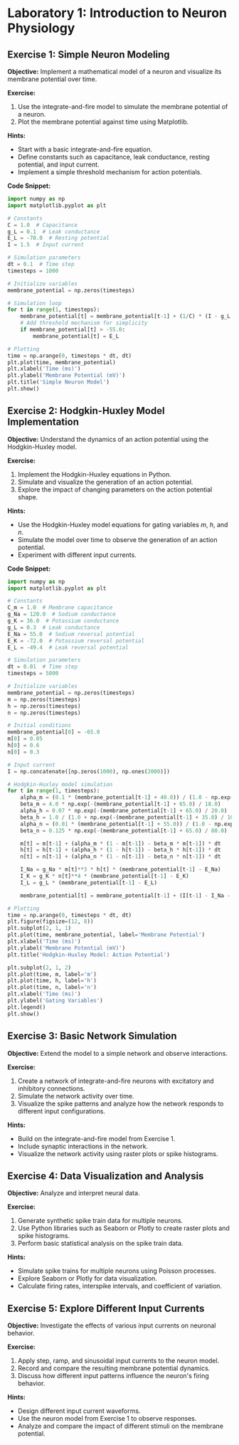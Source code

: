 # Laboratory 1: Introduction to Neuron Physiology

## Exercise 1: Simple Neuron Modeling

**Objective:** Implement a mathematical model of a neuron and visualize its membrane potential over time.

**Exercise:**

1. Use the integrate-and-fire model to simulate the membrane potential of a neuron.
2. Plot the membrane potential against time using Matplotlib.

**Hints:**

- Start with a basic integrate-and-fire equation.
- Define constants such as capacitance, leak conductance, resting potential, and input current.
- Implement a simple threshold mechanism for action potentials.

**Code Snippet:**

```py
import numpy as np
import matplotlib.pyplot as plt

# Constants
C = 1.0  # Capacitance
g_L = 0.1  # Leak conductance
E_L = -70.0  # Resting potential
I = 1.5  # Input current

# Simulation parameters
dt = 0.1  # Time step
timesteps = 1000

# Initialize variables
membrane_potential = np.zeros(timesteps)

# Simulation loop
for t in range(1, timesteps):
    membrane_potential[t] = membrane_potential[t-1] + (1/C) * (I - g_L * (membrane_potential[t-1] - E_L)) * dt
    # Add threshold mechanism for simplicity
    if membrane_potential[t] > -55.0:
        membrane_potential[t] = E_L

# Plotting
time = np.arange(0, timesteps * dt, dt)
plt.plot(time, membrane_potential)
plt.xlabel('Time (ms)')
plt.ylabel('Membrane Potential (mV)')
plt.title('Simple Neuron Model')
plt.show()
```

## Exercise 2: Hodgkin-Huxley Model Implementation

**Objective:** Understand the dynamics of an action potential using the Hodgkin-Huxley model.

**Exercise:**

1. Implement the Hodgkin-Huxley equations in Python.
2. Simulate and visualize the generation of an action potential.
3. Explore the impact of changing parameters on the action potential shape.

**Hints:**

- Use the Hodgkin-Huxley model equations for gating variables *m*, *h*, and *n*.
- Simulate the model over time to observe the generation of an action potential.
- Experiment with different input currents.

**Code Snippet:**

```py
import numpy as np
import matplotlib.pyplot as plt

# Constants
C_m = 1.0  # Membrane capacitance
g_Na = 120.0  # Sodium conductance
g_K = 36.0  # Potassium conductance
g_L = 0.3  # Leak conductance
E_Na = 55.0  # Sodium reversal potential
E_K = -72.0  # Potassium reversal potential
E_L = -49.4  # Leak reversal potential

# Simulation parameters
dt = 0.01  # Time step
timesteps = 5000

# Initialize variables
membrane_potential = np.zeros(timesteps)
m = np.zeros(timesteps)
h = np.zeros(timesteps)
n = np.zeros(timesteps)

# Initial conditions
membrane_potential[0] = -65.0
m[0] = 0.05
h[0] = 0.6
n[0] = 0.3

# Input current
I = np.concatenate([np.zeros(1000), np.ones(2000)])

# Hodgkin-Huxley model simulation
for t in range(1, timesteps):
    alpha_m = (0.1 * (membrane_potential[t-1] + 40.0)) / (1.0 - np.exp(-(membrane_potential[t-1] + 40.0) / 10.0))
    beta_m = 4.0 * np.exp(-(membrane_potential[t-1] + 65.0) / 18.0)
    alpha_h = 0.07 * np.exp(-(membrane_potential[t-1] + 65.0) / 20.0)
    beta_h = 1.0 / (1.0 + np.exp(-(membrane_potential[t-1] + 35.0) / 10.0))
    alpha_n = (0.01 * (membrane_potential[t-1] + 55.0)) / (1.0 - np.exp(-(membrane_potential[t-1] + 55.0) / 10.0))
    beta_n = 0.125 * np.exp(-(membrane_potential[t-1] + 65.0) / 80.0)

    m[t] = m[t-1] + (alpha_m * (1 - m[t-1]) - beta_m * m[t-1]) * dt
    h[t] = h[t-1] + (alpha_h * (1 - h[t-1]) - beta_h * h[t-1]) * dt
    n[t] = n[t-1] + (alpha_n * (1 - n[t-1]) - beta_n * n[t-1]) * dt

    I_Na = g_Na * m[t]**3 * h[t] * (membrane_potential[t-1] - E_Na)
    I_K = g_K * n[t]**4 * (membrane_potential[t-1] - E_K)
    I_L = g_L * (membrane_potential[t-1] - E_L)

    membrane_potential[t] = membrane_potential[t-1] + (I[t-1] - I_Na - I_K - I_L) / C_m * dt

# Plotting
time = np.arange(0, timesteps * dt, dt)
plt.figure(figsize=(12, 8))
plt.subplot(2, 1, 1)
plt.plot(time, membrane_potential, label='Membrane Potential')
plt.xlabel('Time (ms)')
plt.ylabel('Membrane Potential (mV)')
plt.title('Hodgkin-Huxley Model: Action Potential')

plt.subplot(2, 1, 2)
plt.plot(time, m, label='m')
plt.plot(time, h, label='h')
plt.plot(time, n, label='n')
plt.xlabel('Time (ms)')
plt.ylabel('Gating Variables')
plt.legend()
plt.show()
```

## Exercise 3: Basic Network Simulation

**Objective:** Extend the model to a simple network and observe interactions.

**Exercise:**

1. Create a network of integrate-and-fire neurons with excitatory and inhibitory connections.
2. Simulate the network activity over time.
3. Visualize the spike patterns and analyze how the network responds to different input configurations.

**Hints:**

- Build on the integrate-and-fire model from Exercise 1.
- Include synaptic interactions in the network.
- Visualize the network activity using raster plots or spike histograms.

## Exercise 4: Data Visualization and Analysis

**Objective:** Analyze and interpret neural data.

**Exercise:**

1. Generate synthetic spike train data for multiple neurons.
2. Use Python libraries such as Seaborn or Plotly to create raster plots and spike histograms.
3. Perform basic statistical analysis on the spike train data.

**Hints:**

- Simulate spike trains for multiple neurons using Poisson processes.
- Explore Seaborn or Plotly for data visualization.
- Calculate firing rates, interspike intervals, and coefficient of variation.

## Exercise 5: Explore Different Input Currents

**Objective:** Investigate the effects of various input currents on neuronal behavior.

**Exercise:**

1. Apply step, ramp, and sinusoidal input currents to the neuron model.
2. Record and compare the resulting membrane potential dynamics.
3. Discuss how different input patterns influence the neuron's firing behavior.

**Hints:**

- Design different input current waveforms.
- Use the neuron model from Exercise 1 to observe responses.
- Analyze and compare the impact of different stimuli on the membrane potential.